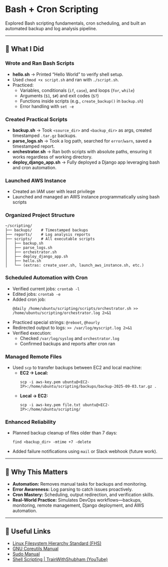 # Bash + Cron Scripting

Explored Bash scripting fundamentals, cron scheduling, and built an automated backup and log analysis pipeline.

---

## 📌 What I Did

### Wrote and Ran Bash Scripts

- **hello.sh** → Printed “Hello World” to verify shell setup.
- Used `chmod +x script.sh` and ran with `./script.sh`.
- Practiced:
  - Variables, conditionals (`if`, `case`), and loops (`for`, `while`)
  - Arguments (`$1`, `$#`) and exit codes (`$?`)
  - Functions inside scripts (e.g., `create_backup()` in `backup.sh`)
  - Error handling with `set -e`

### Created Practical Scripts

- **backup.sh** → Took `<source_dir>` and `<backup_dir>` as args, created timestamped `.tar.gz` backups.
- **parse_logs.sh** → Took a log path, searched for `error`/`warn`, saved a timestamped report.
- **orchestrator.sh** → Ran both scripts with absolute paths, ensuring it works regardless of working directory.
- **deploy_django_app.sh** → Fully deployed a Django app leveraging bash and cron automation.

### Launched AWS Instance

- Created an IAM user with least privilege
- Launched and managed an AWS instance programmatically using bash scripts

### Organized Project Structure

```
~/scripting/
├── backups/    # Timestamped backups
├── reports/    # Log analysis reports
├── scripts/    # All executable scripts
│   ├── backup.sh
│   ├── parse_logs.sh
│   ├── orchestrator.sh
│   ├── deploy_django_app.sh
│   ├── hello.sh
│   └── (extras: create_user.sh, launch_aws_instance.sh, etc.)
```

### Scheduled Automation with Cron

- Verified current jobs: `crontab -l`
- Edited jobs: `crontab -e`
- Added cron job:
  ```
  @daily /home/ubuntu/scripting/scripts/orchestrator.sh >> /home/ubuntu/scripting/orchestrator.log 2>&1
  ```
- Practiced special strings: `@reboot`, `@hourly`
- Redirected output to logs: `>> /var/log/myscript.log 2>&1`
- Verified execution:
  - Checked `/var/log/syslog` and `orchestrator.log`
  - Confirmed backups and reports after cron ran

### Managed Remote Files

- Used `scp` to transfer backups between EC2 and local machine:
  - **EC2 → Local:**
    ```
    scp -i aws-key.pem ubuntu@<EC2-IP>:/home/ubuntu/scripting/backups/backup-2025-09-03.tar.gz .
    ```
  - **Local → EC2:**
    ```
    scp -i aws-key.pem file.txt ubuntu@<EC2-IP>:/home/ubuntu/scripting/
    ```

### Enhanced Reliability

- Planned backup cleanup of files older than 7 days:
  ```
  find <backup_dir> -mtime +7 -delete
  ```
- Added failure notifications using `mail` or Slack webhook (future work).

---

## 📝 Why This Matters

- **Automation:** Removes manual tasks for backups and monitoring.
- **Error Awareness:** Log parsing to catch issues proactively.
- **Cron Mastery:** Scheduling, output redirection, and verification skills.
- **Real-World Practice:** Simulates DevOps workflows—backups, monitoring, remote management, Django deployment, and AWS automation.

---

## 🔗 Useful Links

- [Linux Filesystem Hierarchy Standard (FHS)](https://refspecs.linuxfoundation.org/FHS_3.0/fhs/index.html)
- [GNU Coreutils Manual](https://www.gnu.org/software/coreutils/manual/coreutils.html)
- [Sudo Manual](https://www.sudo.ws/man/1.8.27/sudo.man.html)
- [Shell Scripting | TrainWithShubham (YouTube)](https://youtu.be/9Xl1ZTk3BQw?si=t-MhpYY9ThU1kO8v)
